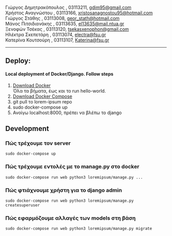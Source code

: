 Γιώργος Δημητρακόπουλος , 03113211, gdim95@gmail.com  
Χρήστος Αναγνώστου      , 03113166, xristosanagnostou95@hotmail.com  
Γιώργος Στάθης		, 03113008, geor_stath@hotmail.com  
Μάνος Πιτσιδιανάκης	, 03113635, el13635@mail.ntua.gr  
Ξενοφών Τσέκας		, 03113120, tsekasxenophon@gmail.com  
Ηλέκτρα Σκεπετάρη	, 03113074, electra@fsu.gr  
Κατερίνα Κουτσούρη	, 03113107, Katerina@fsu.gr  

---

## Deploy:

#### Local deployment of Docker/Django. Follow steps

1. [Download Docker](https://docs.docker.com/engine/installation/linux/docker-ce/ubuntu/#install-using-the-repository)  
Όλα τα βήματα, έως και το run hello-world.
2. [Download Docker Compose](https://docs.docker.com/compose/install/)
3. git pull το lorem-ipsum repo
4. sudo docker-compose up
5. Ανοίγω localhost:8000, πρέπει να βλέπω το django


## Development

### Πώς τρέχουμε τον server 

`sudo docker-compose up`

### Πώς τρέχουμε εντολές με το manage.py στο docker

`sudo docker-compose run web python3 loremipsum/manage.py ...`

### Πώς φτιάχνουμε χρήστη για το django admin

`sudo docker-compose run web python3 loremipsum/manage.py createsuperuser`

### Πώς εφαρμόζουμε αλλαγές των models στη βάση

`sudo docker-compose run web python3 loremipsum/manage.py migrate`
